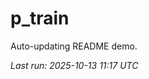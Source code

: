 # p_train

Auto-updating README demo.

<!--START_SECTION:status-->
_Last run: 2025-10-13 11:17 UTC_
<!--END_SECTION:status-->











































































































































































































































































































































































































































































































































































































































































































































































































































































































































































































































































































































































































































































